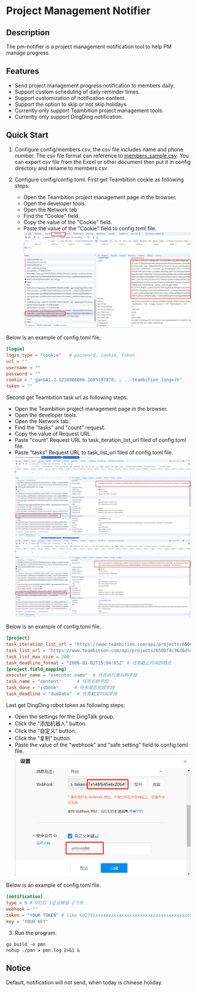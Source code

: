 # Project Management Notifier

## Description

The pm-notifier is a project management notification tool to help PM manage progress.

## Features

- Send project management progress notification to members daily.
- Support custom scheduling of daily reminder times. 
- Support customization of notification content.
- Support the option to skip or not skip holidays
- Currently only support Teambition project management tools.
- Currently only support DingDing notification.

## Quick Start

1. Configure config/members.csv, the csv file includes name and phone number. The csv file format can reference to [members_sample.csv](config/members_sample.csv). You can export csv file from the Excel or other document then put it in config directory and rename to members.csv

2. Configure config/config.toml. First get Teambition cookie as following steps:
   - Open the Teambition project management page in the browser.
   - Open the developer tools.
   - Open the Network tab.
   - Find the "Cookie" field.
   - Copy the value of the "Cookie" field.
   - Paste the value of the "Cookie" field to config.toml file.
![alt text](images/tb-cookie.png)

Below is an example of config.toml file.
```toml
[login]
login_type = "cookie"   # password, cookie, token
url = ""
username = ""
password = ""
cookie = "_ga=GA1.2.1234986066.1695107870; ; ...teambition_lang=zh"
token = ""
```

Second get Teambition task url as following steps:
   - Open the Teambition project management page in the browser.
   - Open the developer tools.
   - Open the Network tab.
   - Find the "tasks" and "count" request.
   - Copy the value of Request URL.
   - Paste "count" Request URL to  task_iteration_list_url filed of config.toml file.
   - Paste "tasks" Request URL to  task_list_url filed of config.toml file.
![alt text](images/tb-task-url.png)
![alt text](images/tb-task-list-url.png)

Below is an example of config.toml file.
```toml
[project]
task_iteration_list_url = "https://www.teambition.com/api/projects/6508f4c********f87e3b/sprints/tasks/count?sprintStatus=future&sprintStatus=active&_=1696823764388"
task_list_url = "https://www.teambition.com/api/projects/6508f4c36d6d5cef65f87e3b/smartgroups/6508f4c********f87e3b/tasks?filter=_sprintId%3D{}%20AND%20taskLayer%20IN%20%5B0%2C1%2C2%2C3%2C4%2C5%2C6%2C7%2C8%5D&_=1696823762146" # 注意{}作为占位符，用来替换参数，Request URL粘贴过来后需要改成这个格式
task_list_max_size = 200
task_deadline_format = "2006-01-02T15:04:05Z" # 任务截止时间的格式
[project.field_mapping]
executor_name = "executor.name"  # 任务执行者名称字段
task_name = "content"      # 任务名称字段
task_done = "isDone"      # 任务是否完成字段
task_deadline = "dueDate"  # 任务截至时间字段
```

Last get DingDing robot token as following steps:
   - Open the settings for the DingTalk group.
   - Click the "添加机器人" button.
   - Click the "自定义" button.
   - Click the "复制" button.
   - Paste the value of the "webhook"  and "safe setting" field to config.toml file.
![alt text](images/dingding-token.png)

Below is an example of config.toml file.
```toml
[notification]
type = 0 # 0钉钉 1企业微信 2飞书
webhook = ""
token = "YOUR TOKEN" # like 6e239xxxxxxxxxxxxxxxxxxxxxxxxxxxxxxxxxxxx690f0
key = "YOUR KEY"
```

3. Run the program.
```shell
go build -o pmn
nohup ./pmn > pmn.log 2>&1 &
```


## Notice

Default, notification will not send, when today is chinese holiday.
